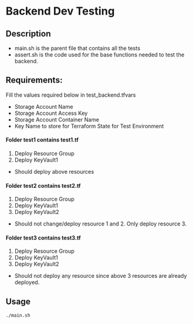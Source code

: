 # Backend Dev Testing

## Description

- main.sh is the parent file that contains all the tests
- assert.sh is the code used for the base functions needed to test the backend.

## Requirements:
Fill the values required below in test_backend.tfvars 

- Storage Account Name
- Storage Account Access Key
- Storage Account Container Name
- Key Name to store for Terraform State for Test Environment

#### Folder test1 contains test1.tf
1. Deploy Resource Group
2. Deploy KeyVault1
- Should deploy above resources

#### Folder test2 contains test2.tf
1. Deploy Resource Group
2. Deploy KeyVault1
3. Deploy KeyVault2 
- Should not change/deploy resource 1 and 2. Only deploy resource 3.

#### Folder test3 contains test3.tf
1. Deploy Resource Group
2. Deploy KeyVault1
3. Deploy KeyVault2
- Should not deploy any resource since above 3 resources are already deployed.

## Usage
``` bash
./main.sh
```
